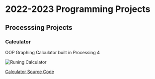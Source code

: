 # 2022-2023 Programming Projects

## Processsing Projects

### Calculator
OOP Graphing Calculator built in Processing 4 

![Runing Calculator]()

[Calculator Source Code]()
